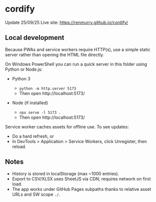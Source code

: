 # cordify
Update 25/09/25
Live site: https://renmurry.github.io/cordify/

## Local development

Because PWAs and service workers require HTTP(s), use a simple static server rather than opening the HTML file directly.

On Windows PowerShell you can run a quick server in this folder using Python or Node.js:

- Python 3
	- `python -m http.server 5173`
	- Then open http://localhost:5173/

- Node (if installed)
	- `npx serve -l 5173 .`
	- Then open http://localhost:5173/

Service worker caches assets for offline use. To see updates:
- Do a hard refresh, or
- In DevTools > Application > Service Workers, click Unregister, then reload.

## Notes
- History is stored in localStorage (max ~1000 entries).
- Export to CSV/XLSX uses SheetJS via CDN; requires network on first load.
- The app works under GitHub Pages subpaths thanks to relative asset URLs and SW scope `./`.
